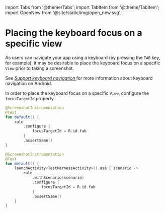 import Tabs from '@theme/Tabs';
import TabItem from '@theme/TabItem';
import OpenNew from '@site/static/img/open_new.svg';

# Placing the keyboard focus on a specific view

As users can navigate your app using a keyboard (by pressing the `TAB` key, for example), it may be desirable to place the keyboard focus on a specific `View` prior to taking a screenshot.

See [_Support keyboard navigation_ <OpenNew/>](https://developer.android.com/training/keyboard-input/navigation) for more information about keyboard navigation on Android.

In order to place the keyboard focus on a specific `View`, configure the `focusTargetId` property.


<Tabs>
<TabItem value="rule" label="ScreenshotTestRule">

```kotlin
@ScreenshotInstrumentation
@Test
fun default() {
    rule
        .configure {
            focusTargetId = R.id.fab
        }
        .assertSame()
}
```

</TabItem>
<TabItem value="scenario" label="ScreenshotScenarioRule">

```kotlin
@ScreenshotInstrumentation
@Test
fun default() {
    launchActivity<TestHarnessActivity>().use { scenario ->
        rule
            .withScenario(scenario)
            .configure {
                focusTargetId = R.id.fab
            }
            .assertSame()
    }
}
```

</TabItem>
</Tabs>